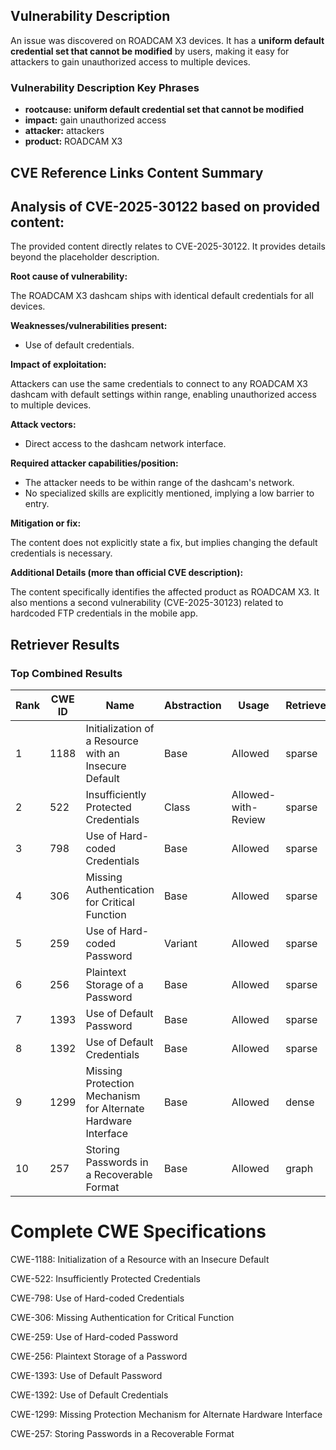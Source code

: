 ## Vulnerability Description
An issue was discovered on ROADCAM X3 devices. It has a **uniform default credential set that cannot be modified** by users, making it easy for attackers to gain unauthorized access to multiple devices.

### Vulnerability Description Key Phrases
- **rootcause:** **uniform default credential set that cannot be modified**
- **impact:** gain unauthorized access
- **attacker:** attackers
- **product:** ROADCAM X3

## CVE Reference Links Content Summary
## Analysis of CVE-2025-30122 based on provided content:

The provided content directly relates to CVE-2025-30122. It provides details beyond the placeholder description.

**Root cause of vulnerability:**

The ROADCAM X3 dashcam ships with identical default credentials for all devices.

**Weaknesses/vulnerabilities present:**

*   Use of default credentials.

**Impact of exploitation:**

Attackers can use the same credentials to connect to any ROADCAM X3 dashcam with default settings within range, enabling unauthorized access to multiple devices.

**Attack vectors:**

*   Direct access to the dashcam network interface.

**Required attacker capabilities/position:**

*   The attacker needs to be within range of the dashcam's network.
*   No specialized skills are explicitly mentioned, implying a low barrier to entry.

**Mitigation or fix:**

The content does not explicitly state a fix, but implies changing the default credentials is necessary.

**Additional Details (more than official CVE description):**

The content specifically identifies the affected product as ROADCAM X3. It also mentions a second vulnerability (CVE-2025-30123) related to hardcoded FTP credentials in the mobile app.

## Retriever Results

### Top Combined Results

| Rank | CWE ID | Name | Abstraction | Usage  | Retrievers | Individual Scores |
|------|--------|------|-------------|-------|------------|-------------------|
| 1 | 1188 | Initialization of a Resource with an Insecure Default | Base | Allowed | sparse | 0.239 |
| 2 | 522 | Insufficiently Protected Credentials | Class | Allowed-with-Review | sparse | 0.235 |
| 3 | 798 | Use of Hard-coded Credentials | Base | Allowed | sparse | 0.229 |
| 4 | 306 | Missing Authentication for Critical Function | Base | Allowed | sparse | 0.228 |
| 5 | 259 | Use of Hard-coded Password | Variant | Allowed | sparse | 0.223 |
| 6 | 256 | Plaintext Storage of a Password | Base | Allowed | sparse | 0.220 |
| 7 | 1393 | Use of Default Password | Base | Allowed | sparse | 0.219 |
| 8 | 1392 | Use of Default Credentials | Base | Allowed | sparse | 0.215 |
| 9 | 1299 | Missing Protection Mechanism for Alternate Hardware Interface | Base | Allowed | dense | 0.538 |
| 10 | 257 | Storing Passwords in a Recoverable Format | Base | Allowed | graph | 0.002 |



# Complete CWE Specifications

CWE-1188: Initialization of a Resource with an Insecure Default

CWE-522: Insufficiently Protected Credentials

CWE-798: Use of Hard-coded Credentials

CWE-306: Missing Authentication for Critical Function

CWE-259: Use of Hard-coded Password

CWE-256: Plaintext Storage of a Password

CWE-1393: Use of Default Password

CWE-1392: Use of Default Credentials

CWE-1299: Missing Protection Mechanism for Alternate Hardware Interface

CWE-257: Storing Passwords in a Recoverable Format